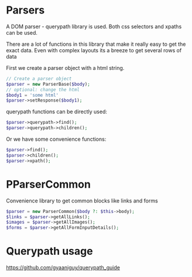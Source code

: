 # Parsers

A DOM parser - querypath library is used. Both css selectors and xpaths can be used.

There are a lot of functions in this library that make it really easy to get the exact data. Even with complex layouts
its a breeze to get several rows of data

First we create a parser object with a html string.

```php
// Create a parser object
$parser = new ParserBase($body);
// optional: change the html  
$body1 = 'some html'
$parser->setResponse($body1);
```

querypath functions can be directly used:

```php
$parser->querypath->find();
$parser->querypath->children();
```

Or we have some convenience functions:

```php
$parser->find();
$parser->children();
$parser->xpath();
``` 

# PParserCommon

Convenience library to get common blocks like links and forms

```php
$parser = new ParserCommon($body ?: $this->body);
$links = $parser->getAllLinks();
$images = $parser->getAllImages();
$forms = $parser->getAllFormInputDetails();
```

# Querypath usage

https://github.com/gyaaniguy/querypath_guide